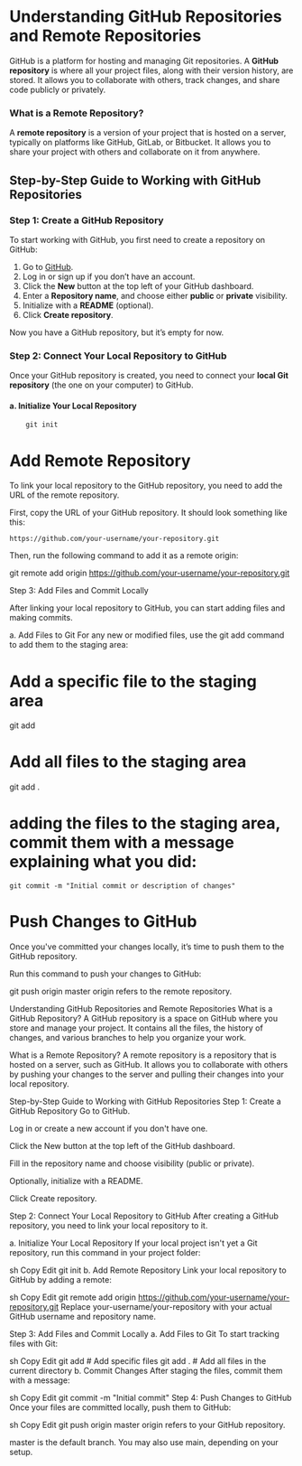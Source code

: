 
# Understanding GitHub Repositories and Remote Repositories

GitHub is a platform for hosting and managing Git repositories. A **GitHub repository** is where all your project files, along with their version history, are stored. It allows you to collaborate with others, track changes, and share code publicly or privately.

### What is a Remote Repository?

A **remote repository** is a version of your project that is hosted on a server, typically on platforms like GitHub, GitLab, or Bitbucket. It allows you to share your project with others and collaborate on it from anywhere.


## Step-by-Step Guide to Working with GitHub Repositories

### Step 1: Create a GitHub Repository

To start working with GitHub, you first need to create a repository on GitHub:

1. Go to [GitHub](https://github.com).
2. Log in or sign up if you don’t have an account.
3. Click the **New** button at the top left of your GitHub dashboard.
4. Enter a **Repository name**, and choose either **public** or **private** visibility.
5. Initialize with a **README** (optional).
6. Click **Create repository**.

Now you have a GitHub repository, but it’s empty for now.

### Step 2: Connect Your Local Repository to GitHub

Once your GitHub repository is created, you need to connect your **local Git repository** (the one on your computer) to GitHub.

#### a. Initialize Your Local Repository

        git init
 # Add Remote Repository
To link your local repository to the GitHub repository, you need to add the URL of the remote repository.

First, copy the URL of your GitHub repository. It should look something like this:

    https://github.com/your-username/your-repository.git

Then, run the following command to add it as a remote origin:

  git remote add origin https://github.com/your-username/your-repository.git
  
Step 3: Add Files and Commit Locally

After linking your local repository to GitHub, you can start adding files and making commits.

a. Add Files to Git
For any new or modified files, use the git add command to add them to the staging area:

# Add a specific file to the staging area
git add <file-name>

# Add all files to the staging area
git add .

# adding the files to the staging area, commit them with a message explaining what you did:

    git commit -m "Initial commit or description of changes"
    
# Push Changes to GitHub

Once you've committed your changes locally, it’s time to push them to the GitHub repository.

Run this command to push your changes to GitHub:

  git push origin master
  origin refers to the remote repository.





Understanding GitHub Repositories and Remote Repositories
What is a GitHub Repository?
A GitHub repository is a space on GitHub where you store and manage your project. It contains all the files, the history of changes, and various branches to help you organize your work.

What is a Remote Repository?
A remote repository is a repository that is hosted on a server, such as GitHub. It allows you to collaborate with others by pushing your changes to the server and pulling their changes into your local repository.

Step-by-Step Guide to Working with GitHub Repositories
Step 1: Create a GitHub Repository
Go to GitHub.

Log in or create a new account if you don't have one.

Click the New button at the top left of the GitHub dashboard.

Fill in the repository name and choose visibility (public or private).

Optionally, initialize with a README.

Click Create repository.

Step 2: Connect Your Local Repository to GitHub
After creating a GitHub repository, you need to link your local repository to it.

a. Initialize Your Local Repository
If your local project isn't yet a Git repository, run this command in your project folder:

sh
Copy
Edit
git init
b. Add Remote Repository
Link your local repository to GitHub by adding a remote:

sh
Copy
Edit
git remote add origin https://github.com/your-username/your-repository.git
Replace your-username/your-repository with your actual GitHub username and repository name.

Step 3: Add Files and Commit Locally
a. Add Files to Git
To start tracking files with Git:

sh
Copy
Edit
git add <file-name>  # Add specific files
git add .  # Add all files in the current directory
b. Commit Changes
After staging the files, commit them with a message:

sh
Copy
Edit
git commit -m "Initial commit"
Step 4: Push Changes to GitHub
Once your files are committed locally, push them to GitHub:

sh
Copy
Edit
git push origin master
origin refers to your GitHub repository.

master is the default branch. You may also use main, depending on your setup.



















